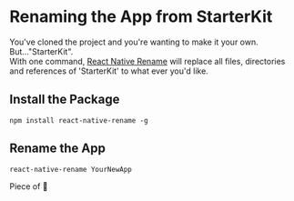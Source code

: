 # Renaming the App from StarterKit

You've cloned the project and you're wanting to make it your own. But..."StarterKit".  
With one command, [React Native Rename](https://github.com/JuneDomingo/react-native-rename) will replace all files, directories and references of 'StarterKit' to what ever you'd like.

## Install the Package

```
npm install react-native-rename -g
```

## Rename the App

```
react-native-rename YourNewApp
```

Piece of :cake:
